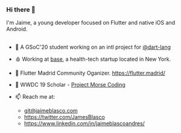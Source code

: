 ### Hi there 👋

I'm Jaime, a young developer focused on Flutter and native iOS and Android.
</br>
</br>
- 🔭 A GSoC'20 student working on an intl project for [@dart-lang](https://github.com/dart-lang/)
- 🩸 Working at [base](https://get-base.com/), a health-tech startup located in New York.
- 💙 Flutter Madrid Community Oganizer.  https://flutter.madrid/
-    WWDC 19 Scholar - [Project Morse Coding](https://github.com/jamesblasco/morse_coding_swift_playground)

- 📫 Reach me at:
     - git@jaimeblasco.com
     - https://twitter.com/JamesBlasco
     - https://www.linkedin.com/in/jaimeblascoandres/


<!--
**jamesblasco/jamesblasco** is a ✨ _special_ ✨ repository because its `README.md` (this file) appears on your GitHub profile.

Here are some ideas to get you started:

- 🔭 I’m currently working on ...
- 🌱 I’m currently learning ...
- 👯 I’m looking to collaborate on ...
- 🤔 I’m looking for help with ...
- 💬 Ask me about ...
- 📫 How to reach me: ...
- 😄 Pronouns: ...
- ⚡ Fun fact: ...
-->

